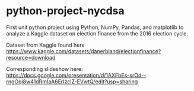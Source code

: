 # python-project-nycdsa

First unit python project using Python, NumPy, Pandas, and matplotlib to analyze a Kaggle dataset on election finance from the 2016 election cycle. 

Dataset from Kaggle found here 
https://www.kaggle.com/datasets/danerbland/electionfinance?resource=download

Corresponding slideshow here: https://docs.google.com/presentation/d/1AXFbEs-srOd--rngOqi8w41dRmIaA6ErIzclZ-EVwtQ/edit?usp=sharing